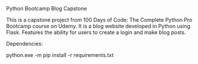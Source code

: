 Python Bootcamp Blog Capstone

This is a capstone project from 100 Days of Code: The Complete Python Pro Bootcamp course on Udemy. It is a blog website developed in Python using Flask. Features the ability for users to create a login and make blog posts.

Dependencies:

python.exe -m pip install -r requirements.txt
